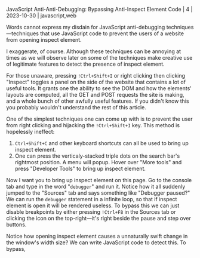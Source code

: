 JavaScript Anti-Anti-Debugging: Bypassing Anti-Inspect Element Code | 4 | 2023-10-30 | javascript,web

Words cannot express my disdain for JavaScript anti-debugging techniques—techniques that use JavaScript code to prevent the users of a website from opening inspect element.

I exaggerate, of course. Although these techniques can be annoying at times as we will observe later on some of the techniques make creative use of legitimate features to detect the presence of inspect element.

For those unaware, pressing `!Ctrl+Shift+I` or right clicking then clicking "Inspect" toggles a panel on the side of the website that contains a lot of useful tools. It grants one the ability to see the DOM and how the elements' layouts are computed, all the GET and POST requests the site is making, and a whole bunch of other awfully useful features. If you didn't know this you probably wouldn't understand the rest of this article.

One of the simplest techniques one can come up with is to prevent the user from right clicking and hijacking the `!Ctrl+Shift+I` key. This method is hopelessly ineffect:

1. `Ctrl+Shift+C` and other keyboard shortcuts can all be used to bring up inspect element.
2. One can press the verticaly-stacked triple dots on the search bar's rightmost position. A menu will popup. Hover over "More tools" and press "Developer Tools" to bring up inspect element.

Now I want you to bring up inspect element on this page. Go to the console tab and type in the word "`debugger`" and run it. Notice how it all suddenly jumped to the "Sources" tab and says something like "Debugger paused?" We can run the `debugger` statement in a infinite loop, so that if inspect element is open it will be rendered useless. To bypass this we can just disable breakpoints by either pressing `!Ctrl+F8` in the Sources tab or clicking the icon on the top-right—it's right beside the pause and step over buttons.

Notice how opening inspect element causes a unnaturally swift change in the window's width size? We can write JavaScript code to detect this. To bypass, 
